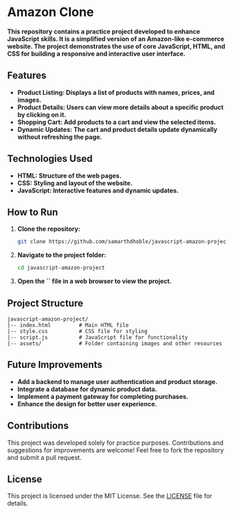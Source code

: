 # **Amazon Clone**

**This repository contains a practice project developed to enhance JavaScript skills. It is a simplified version of an Amazon-like e-commerce website. The project demonstrates the use of core JavaScript, HTML, and CSS for building a responsive and interactive user interface.**

## **Features**

- **Product Listing: Displays a list of products with names, prices, and images.**
- **Product Details: Users can view more details about a specific product by clicking on it.**
- **Shopping Cart: Add products to a cart and view the selected items.**
- **Dynamic Updates: The cart and product details update dynamically without refreshing the page.**

## **Technologies Used**

- **HTML: Structure of the web pages.**
- **CSS: Styling and layout of the website.**
- **JavaScript: Interactive features and dynamic updates.**

## **How to Run**

1. **Clone the repository:**

   ```bash
   git clone https://github.com/samarthdhoble/javascript-amazon-project.git
   ```

2. **Navigate to the project folder:**

   ```bash
   cd javascript-amazon-project
   ```

3. **Open the **``** file in a web browser to view the project.**

## **Project Structure**

```
javascript-amazon-project/
|-- index.html         # Main HTML file
|-- style.css          # CSS file for styling
|-- script.js          # JavaScript file for functionality
|-- assets/            # Folder containing images and other resources
```

## **Future Improvements**

- **Add a backend to manage user authentication and product storage.**
- **Integrate a database for dynamic product data.**
- **Implement a payment gateway for completing purchases.**
- **Enhance the design for better user experience.**

## Contributions

This project was developed solely for practice purposes. Contributions and suggestions for improvements are welcome! Feel free to fork the repository and submit a pull request.

## License

This project is licensed under the MIT License. See the [LICENSE](LICENSE) file for details.

